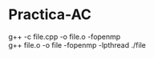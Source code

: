 # Practica-AC

g++ -c file.cpp -o file.o -fopenmp <br/>
g++ file.o -o file -fopenmp -lpthread
./file
